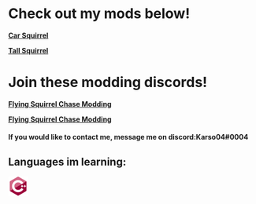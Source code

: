 <h1>Check out my mods below!</h1>

[<b>Car Squirrel</b>](https://github.com/Karso04/CarSquirrel)

[<b>Tall Squirrel</b>](https://github.com/Karso04/TallSquirrel)

<h1>Join these modding discords!</h1>

[<b>Flying Squirrel Chase Modding</b>](https://discord.gg/uvKC7muxp2)

[<b>Flying Squirrel Chase Modding</b>](https://discord.gg/uvKC7muxp2)

<h4>If you would like to contact me, message me on discord:<b>Karso04#0004</b></h4>
           
<h2>Languages im learning:</h2>

<p> <a href="https://www.w3schools.com/cpp/" target="_blank"> <img src="https://raw.githubusercontent.com/devicons/devicon/master/icons/cplusplus/cplusplus-original.svg" alt="cplusplus" width="40" height="40"/> </a> </p>

